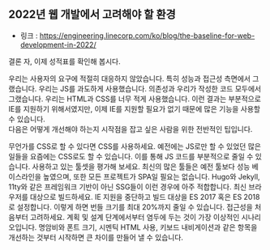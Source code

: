## 2022년 웹 개발에서 고려해야 할 환경

- 링크 : <https://engineering.linecorp.com/ko/blog/the-baseline-for-web-development-in-2022/>

결론
자, 이제 성적표를 확인해 봅시다. 

우리는 사용자의 요구에 적절히 대응하지 않았습니다. 특히 성능과 접근성 측면에서 그랬습니다.
우리는 JS를 과도하게 사용했습니다. 의존성과 우리가 작성한 코드 모두에서 그랬습니다. 
우리는 HTML과 CSS를 너무 적게 사용했습니다. 이런 결과는 부분적으로 IE를 지원하기 위해서였지만, 이제 IE를 지원할 필요가 없기 때문에 많은 기능을 사용할 수 있습니다.  
다음은 어떻게 개선해야 하는지 시작점을 잡고 싶은 사람을 위한 전반적인 팁입니다.  

무언가를 CSS로 할 수 있다면 CSS를 사용하세요. 예전에는 JS로만 할 수 있었던 많은 일들을 요즘에는 CSS로도 할 수 있습니다. 이를 통해 JS 코드를 부분적으로 줄일 수 있습니다. 
사용하고 있는 툴셋을 평가해 보세요. 최신의 많은 툴들은 예전 툴보다 성능 베이스라인을 높였으며, 또한 모든 프로젝트가 SPA일 필요는 없습니다. Hugo와 Jekyll, 11ty와 같은 프레임워크 기반이 아닌 SSG들이 이런 경우에 아주 적합합니다.
최신 브라우저를 대상으로 빌드하세요. IE 지원을 중단하고 빌드 대상을 ES 2017 혹은 ES 2018로 설정합니다. 이렇게 하면 번들 크기를 최대 20%까지 줄일 수 있습니다. 
접근성을 처음부터 고려하세요. 계획 및 설계 단계에서부터 염두에 두는 것이 가장 이상적인 시나리오입니다. 명암비와 폰트 크기, 시멘틱 HTML 사용, 키보드 내비게이션과 같은 항목을 개선하는 것부터 시작하면 큰 차이를 만들어 낼 수 있습니다. 